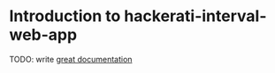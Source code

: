 # Introduction to hackerati-interval-web-app

TODO: write [great documentation](http://jacobian.org/writing/what-to-write/)
